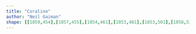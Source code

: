 ```yaml
---
title: "Coraline"
author: "Neil Gaiman"
shape: [[1859,454],[1857,455],[1854,461],[1853,481],[1853,501],[1858,513],[1874,517],[1918,520],[1927,523],[1939,524],[1950,528],[1959,529],[1963,533],[1960,539],[1960,546],[1962,551],[1962,566],[1959,578],[1961,607],[1960,630],[1962,648],[1962,661],[1960,668],[1961,750],[1959,756],[1959,797],[1957,803],[1958,842],[1956,849],[1957,866],[1956,889],[1954,895],[1952,981],[1950,991],[1950,1069],[1948,1077],[1948,1116],[1946,1124],[1944,1239],[1941,1268],[1941,1315],[1932,1543],[1933,1557],[1939,1579],[1939,1617],[1935,1631],[1937,1638],[1937,1669],[1935,1675],[1934,1709],[1939,1717],[1945,1720],[1971,1721],[1990,1720],[1993,1719],[1997,1714],[1998,1699],[2001,1689],[2003,1648],[2006,1640],[2006,1566],[2009,1535],[2012,1521],[2011,1491],[2012,1468],[2015,1452],[2013,1439],[2013,1374],[2017,1291],[2017,1263],[2019,1244],[2019,1212],[2023,1153],[2023,1107],[2026,1089],[2028,1059],[2027,1044],[2028,1025],[2030,1016],[2031,970],[2033,959],[2036,896],[2041,667],[2043,657],[2043,635],[2047,606],[2046,586],[2050,570],[2050,517],[2052,502],[2051,472],[2049,465],[2046,462],[2039,460],[1884,454]]
---
```

